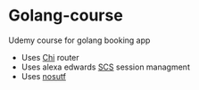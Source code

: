 # Golang-course
Udemy course for golang booking app


- Uses [Chi](github.com/go-chi/chi) router
- Uses alexa edwards [SCS](github.com/alexedwards/scs/v2) session managment
- Uses [nosutf](github.com/justinas/nosurf)